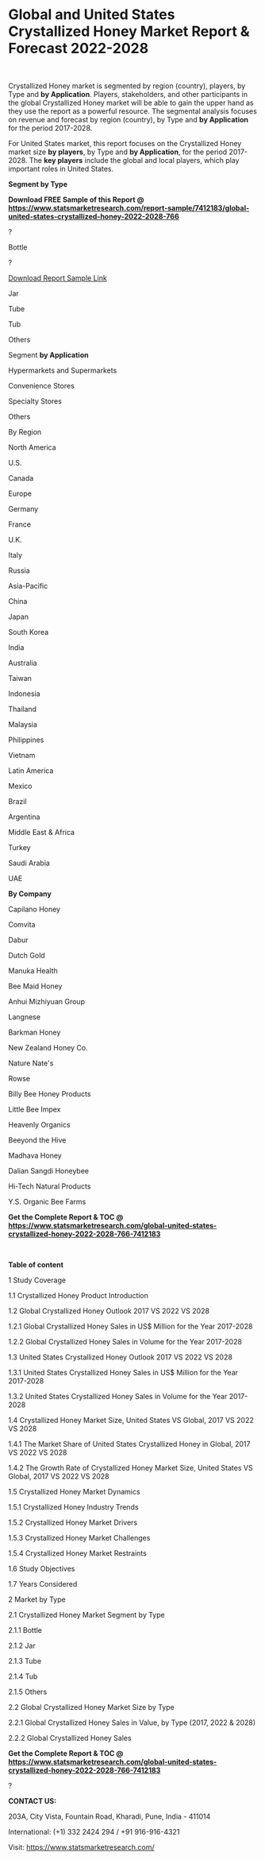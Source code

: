 <h1>Global and United States Crystallized Honey Market Report & Forecast 2022-2028</h1><br/><p>Crystallized Honey market is segmented by region (country), players, by Type and <strong>by Application</strong>. Players, stakeholders, and other participants in the global Crystallized Honey market will be able to gain the upper hand as they use the report as a powerful resource. The segmental analysis focuses on revenue and forecast by region (country), by Type and <strong>by Application</strong> for the period 2017-2028.</p>
 
 
 
 <p>For United States market, this report focuses on the Crystallized Honey market size <strong>by players</strong>, by Type and <strong>by Application</strong>, for the period 2017-2028. The <strong>key players</strong> include the global and local players, which play important roles in United States.</p>
 
 
 
 <p><strong>Segment by Type</strong></p>
 
 
 
 <div><b>Download FREE Sample of this Report @ <a href="https://www.statsmarketresearch.com/download-free-sample/7412183/global-united-states-crystallized-honey-2022-2028-766">https://www.statsmarketresearch.com/report-sample/7412183/global-united-states-crystallized-honey-2022-2028-766</a></b></div>
 
 
 
 <p>? </p>
 
 
 
 <p>Bottle</p>
 
 
 
 <p>? </p>
 
 
 
 <p><a href="https://www.statsmarketresearch.com/download-free-sample/7412183/global-united-states-crystallized-honey-2022-2028-766">Download Report Sample Link</a></p>
 
 
 
 <p>Jar</p>
 
 
 
 <p>Tube</p>
 
 
 
 <p>Tub</p>
 
 
 
 <p>Others</p>
 
 
 
 <p>Segment <strong>by Application</strong></p>
 
 
 
 <p>Hypermarkets and Supermarkets</p>
 
 
 
 <p>Convenience Stores</p>
 
 
 
 <p>Specialty Stores</p>
 
 
 
 <p>Others</p>
 
 
 
 <p>By Region</p>
 
 
 
 <p>North America</p>
 
 
 
 <p>U.S.</p>
 
 
 
 <p>Canada</p>
 
 
 
 <p>Europe</p>
 
 
 
 <p>Germany</p>
 
 
 
 <p>France</p>
 
 
 
 <p>U.K.</p>
 
 
 
 <p>Italy</p>
 
 
 
 <p>Russia</p>
 
 
 
 <p>Asia-Pacific</p>
 
 
 
 <p>China</p>
 
 
 
 <p>Japan</p>
 
 
 
 <p>South Korea</p>
 
 
 
 <p>India</p>
 
 
 
 <p>Australia</p>
 
 
 
 <p>Taiwan</p>
 
 
 
 <p>Indonesia</p>
 
 
 
 <p>Thailand</p>
 
 
 
 <p>Malaysia</p>
 
 
 
 <p>Philippines</p>
 
 
 
 <p>Vietnam</p>
 
 
 
 <p>Latin America</p>
 
 
 
 <p>Mexico</p>
 
 
 
 <p>Brazil</p>
 
 
 
 <p>Argentina</p>
 
 
 
 <p>Middle East & Africa</p>
 
 
 
 <p>Turkey</p>
 
 
 
 <p>Saudi Arabia</p>
 
 
 
 <p>UAE</p>
 
 
 
 <p><strong>By Company</strong></p>
 
 
 
 <p>Capilano Honey</p>
 
 
 
 <p>Comvita</p>
 
 
 
 <p>Dabur</p>
 
 
 
 <p>Dutch Gold</p>
 
 
 
 <p>Manuka Health</p>
 
 
 
 <p>Bee Maid Honey</p>
 
 
 
 <p>Anhui Mizhiyuan Group</p>
 
 
 
 <p>Langnese</p>
 
 
 
 <p>Barkman Honey</p>
 
 
 
 <p>New Zealand Honey Co.</p>
 
 
 
 <p>Nature Nate&#39;s</p>
 
 
 
 <p>Rowse</p>
 
 
 
 <p>Billy Bee Honey Products</p>
 
 
 
 <p>Little Bee Impex</p>
 
 
 
 <p>Heavenly Organics</p>
 
 
 
 <p>Beeyond the Hive</p>
 
 
 
 <p>Madhava Honey</p>
 
 
 
 <p>Dalian Sangdi Honeybee</p>
 
 
 
 <p>Hi-Tech Natural Products</p>
 
 
 
 <p>Y.S. Organic Bee Farms</p>
 
 
 
 <div><b>Get the Complete Report & TOC @ <a href="https://www.statsmarketresearch.com/global-united-states-crystallized-honey-2022-2028-766-7412183">https://www.statsmarketresearch.com/global-united-states-crystallized-honey-2022-2028-766-7412183</a></b></div>
 
 
 
 <p><br />
 
 <b>Table of content</b></p>
 
 
 
 <p>1 Study Coverage<br />
 
 1.1 Crystallized Honey Product Introduction<br />
 
 1.2 Global Crystallized Honey Outlook 2017 VS 2022 VS 2028<br />
 
 1.2.1 Global Crystallized Honey Sales in US$ Million for the Year 2017-2028<br />
 
 1.2.2 Global Crystallized Honey Sales in Volume for the Year 2017-2028<br />
 
 1.3 United States Crystallized Honey Outlook 2017 VS 2022 VS 2028<br />
 
 1.3.1 United States Crystallized Honey Sales in US$ Million for the Year 2017-2028<br />
 
 1.3.2 United States Crystallized Honey Sales in Volume for the Year 2017-2028<br />
 
 1.4 Crystallized Honey Market Size, United States VS Global, 2017 VS 2022 VS 2028<br />
 
 1.4.1 The Market Share of United States Crystallized Honey in Global, 2017 VS 2022 VS 2028<br />
 
 1.4.2 The Growth Rate of Crystallized Honey Market Size, United States VS Global, 2017 VS 2022 VS 2028<br />
 
 1.5 Crystallized Honey Market Dynamics<br />
 
 1.5.1 Crystallized Honey Industry Trends<br />
 
 1.5.2 Crystallized Honey Market Drivers<br />
 
 1.5.3 Crystallized Honey Market Challenges<br />
 
 1.5.4 Crystallized Honey Market Restraints<br />
 
 1.6 Study Objectives<br />
 
 1.7 Years Considered<br />
 
 2 Market by Type<br />
 
 2.1 Crystallized Honey Market Segment by Type<br />
 
 2.1.1 Bottle<br />
 
 2.1.2 Jar<br />
 
 2.1.3 Tube<br />
 
 2.1.4 Tub<br />
 
 2.1.5 Others<br />
 
 2.2 Global Crystallized Honey Market Size by Type<br />
 
 2.2.1 Global Crystallized Honey Sales in Value, by Type (2017, 2022 & 2028)<br />
 
 2.2.2 Global Crystallized Honey Sales</p>
 
 
 
 <div><b>Get the Complete Report & TOC @ <a href="https://www.statsmarketresearch.com/global-united-states-crystallized-honey-2022-2028-766-7412183">https://www.statsmarketresearch.com/global-united-states-crystallized-honey-2022-2028-766-7412183</a></b></div>
 
 
 
 <p>? </p>
 
 
 
 <p><b>CONTACT US:</b><br />
 
 203A, City Vista, Fountain Road, Kharadi, Pune, India - 411014<br />
 
 International: (+1) 332 2424 294 / +91 916-916-4321<br />
 
 Visit: <a href="https://www.statsmarketresearch.com/">https://www.statsmarketresearch.com/</a></p>